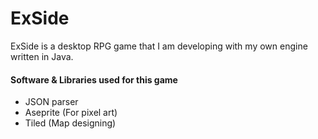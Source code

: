 # ExSide

ExSide is a desktop RPG game that I am developing with my own engine written in Java.

#### Software & Libraries used for this game

- JSON parser
- Aseprite (For pixel art)
- Tiled (Map designing)

